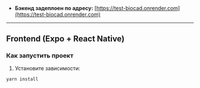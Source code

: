 
## 

- **Бэкенд задеплоен по адресу:** [https://test-biocad.onrender.com](https://test-biocad.onrender.com)

---

## Frontend (Expo + React Native)

### Как запустить проект

1. Установите зависимости:

```bash
yarn install
